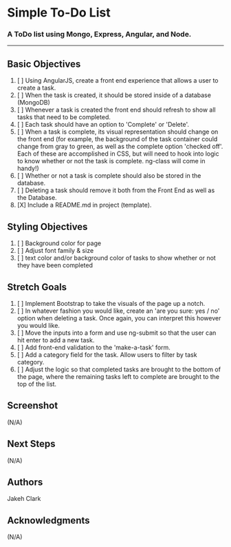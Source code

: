 # Simple To-Do List
### A ToDo list using Mongo, Express, Angular, and Node.
---

## Basic Objectives
1. [ ] Using AngularJS, create a front end experience that allows a user to create a task.
2. [ ] When the task is created, it should be stored inside of a database (MongoDB)
3. [ ] Whenever a task is created the front end should refresh to show all tasks that need to be completed.
4. [ ] Each task should have an option to 'Complete' or 'Delete'.
5. [ ] When a task is complete, its visual representation should change on the front end (for example, the background of the task container could change from gray to green, as well as the complete option 'checked off'. Each of these are accomplished in CSS, but will need to hook into logic to know whether or not the task is complete. ng-class will come in handy!)
6. [ ] Whether or not a task is complete should also be stored in the database.
7. [ ] Deleting a task should remove it both from the Front End as well as the Database.
8. [X] Include a README.md in project (template).

## Styling Objectives
1. [ ] Background color for page
2. [ ] Adjust font family & size
3. [ ] text color and/or background color of tasks to show whether or not they have been completed

## Stretch Goals
1. [ ] Implement Bootstrap to take the visuals of the page up a notch.
2. [ ] In whatever fashion you would like, create an 'are you sure: yes / no' option when deleting a task. Once again, you can interpret this however you would like.
3. [ ] Move the inputs into a form and use ng-submit so that the user can hit enter to add a new task.
4. [ ] Add front-end validation to the 'make-a-task' form.
5. [ ] Add a category field for the task. Allow users to filter by task category.
6. [ ] Adjust the logic so that completed tasks are brought to the bottom of the page, where the remaining tasks left to complete are brought to the top of the list.

## Screenshot
(N/A)

## Next Steps
(N/A)

## Authors
Jakeh Clark

## Acknowledgments
(N/A)
